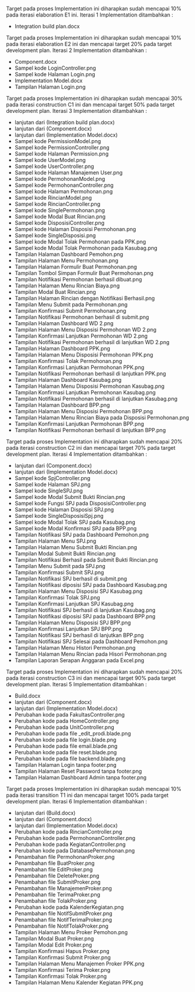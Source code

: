 Target pada proses Implementation ini diharapkan sudah mencapai 10% pada iterasi elaboration E1 ini. Iterasi 1 Implementation ditambahkan :
- Integration build plan.docx

Target pada proses Implementation ini diharapkan sudah mencapai 10% pada iterasi elaboration E2 ini dan mencapai target 20% pada target development plan. Iterasi 2 Implementation ditambahkan :
- Component.docx
- Sampel kode LoginController.png
- Sampel kode Halaman Login.png
- Implementation Model.docx
- Tampilan Halaman Login.png

Target pada proses Implementation ini diharapkan sudah mencapai 30% pada iterasi construction C1 ini dan mencapai target 50% pada target development plan. Iterasi 3 Implementation ditambahkan :
- lanjutan dari (Integration build plan.docx)
- lanjutan dari (Component.docx)
- lanjutan dari (Implementation Model.docx)
- Sampel kode PermissionModel.png
- Sampel kode PermissionController.png
- Sampel kode Halaman Permission.png
- Sampel kode UserModel.png
- Sampel kode UserController.png
- Sampel kode Halaman Manajemen User.png
- Sampel kode PermohonanModel.png
- Sampel kode PermohonanController.png
- Sampel kode Halaman Permohonan.png
- Sampel kode RincianModel.png
- Sampel kode RincianController.png
- Sampel kode SinglePermohonan.png
- Sampel kode Modal Buat Rincian.png
- Sampel kode DisposisiController.png
- Sampel kode Halaman Disposisi Permohonan.png
- Sampel kode SingleDisposisi.png
- Sampel kode Modal Tolak Permohonan pada PPK.png
- Sampel kode Modal Tolak Permohonan pada Kasubag.png
- Tampilan Halaman Dashboard Pemohon.png
- Tampilan Halaman Menu Permohonan.png
- Tampilan Halaman Formulir Buat Permohonan.png
- Tampilan Tombol Simpan Formulir Buat Permohonan.png
- Tampilan Notifikasi Permohonan berhasil dibuat.png
- Tampilan Halaman Menu Rincian Biaya.png
- Tampilan Modal Buat Rincian.png
- Tampilan Halaman Rincian dengan Notifikasi Berhasil.png
- Tampilan Menu Submit pada Permohonan.png
- Tampilan Konfirmasi Submit Permohonan.png
- Tampilan Notifikasi Permohonan berhasil di submit.png
- Tampilan Halaman Dashboard WD 2.png
- Tampilan Halaman Menu Disposisi Permohonan WD 2.png
- Tampilan Konfirmasi Lanjutkan Permohonan WD 2.png
- Tampilan Notifikasi Permohonan berhasil di lanjutkan WD 2.png
- Tampilan Halaman Dashboard PPK.png
- Tampilan Halaman Menu Disposisi Permohonan PPK.png
- Tampilan Konfirmasi Tolak Permohonan.png
- Tampilan Konfirmasi Lanjutkan Permohonan PPK.png
- Tampilan Notifikasi Permohonan berhasil di lanjutkan PPK.png
- Tampilan Halaman Dashboard Kasubag.png
- Tampilan Halaman Menu Disposisi Permohonan Kasubag.png
- Tampilan Konfirmasi Lanjutkan Permohonan Kasubag.png
- Tampilan Notifikasi Permohonan berhasil di lanjutkan Kasubag.png
- Tampilan Halaman Dashboard BPP.png
- Tampilan Halaman Menu Disposisi Permohonan BPP.png
- Tampilan Halaman Menu Rincian Biaya pada Disposisi Permohonan.png
- Tampilan Konfirmasi Lanjutkan Permohonan BPP.png
- Tampilan Notifikasi Permohonan berhasil di lanjutkan BPP.png

Target pada proses Implementation ini diharapkan sudah mencapai 20% pada iterasi construction C2 ini dan mencapai target 70% pada target development plan. Iterasi 4 Implementation ditambahkan :
- lanjutan dari (Component.docx)
- lanjutan dari (Implementation Model.docx)
- Sampel kode SpjController.png
- Sampel kode Halaman SPJ.png
- Sampel kode SingleSPJ.png
- Sampel kode Modal Submit Bukti Rincian.png
- Sampel kode Fungsi SPJ pada DisposisiController.png
- Sampel kode Halaman Disposisi SPJ.png
- Sampel kode SingleDisposisiSpj.png
- Sampel kode Modal Tolak SPJ pada Kasubag.png
- Sampel kode Modal Konfirmasi SPJ pada BPP.png
- Tampilan Notifikasi SPJ pada Dashboard Pemohon.png
- Tampilan Halaman Menu SPJ.png
- Tampilan Halaman Menu Submit Bukti Rincian.png
- Tampilan Modal Submit Bukti Rincian.png
- Tampilan Notifikasi Berhasil pada Submit Bukti Rincian.png
- Tampilan Menu Submit pada SPJ.png
- Tampilan Konfirmasi Submit SPJ.png
- Tampilan Notifikasi SPJ berhasil di submit.png
- Tampilan Notifikasi diposisi SPJ pada Dashboard Kasubag.png
- Tampilan Halaman Menu Disposisi SPJ Kasubag.png
- Tampilan Konfirmasi Tolak SPJ.png
- Tampilan Konfirmasi Lanjutkan SPJ Kasubag.png
- Tampilan Notifikasi SPJ berhasil di lanjutkan Kasubag.png
- Tampilan Notifikasi diposisi SPJ pada Dashboard BPP.png
- Tampilan Halaman Menu Disposisi SPJ BPP.png
- Tampilan Konfirmasi Lanjutkan SPJ BPP.png
- Tampilan Notifikasi SPJ berhasil di lanjutkan BPP.png
- Tampilan Notifikasi SPJ Selesai pada Dashboard Pemohon.png
- Tampilan Halaman Menu Histori Permohonan.png
- Tampilan Halaman Menu Rincian pada Hisori Permohonan.png
- Tampilan Laporan Serapan Anggaran pada Excel.png

Target pada proses Implementation ini diharapkan sudah mencapai 20% pada iterasi construction C3 ini dan mencapai target 90% pada target development plan. Iterasi 5 Implementation ditambahkan :
- Build.docx
- lanjutan dari (Component.docx)
- lanjutan dari (Implementation Model.docx)
- Perubahan kode pada FakultasController.png
- Perubahan kode pada HomeController.png
- Perubahan kode pada UnitController.png
- Perubahan kode pada file _edit_prodi.blade.png
- Perubahan kode pada file login.blade.png
- Perubahan kode pada file email.blade.png
- Perubahan kode pada file reset.blade.png
- Perubahan kode pada file backend.blade.png
- Tampilan Halaman Login tanpa footer.png
- Tampilan Halaman Reset Password tanpa footer.png
- Tampilan Halaman Dashboard Admin tanpa footer.png

Target pada proses Implementation ini diharapkan sudah mencapai 10% pada iterasi transition T1 ini dan mencapai target 100% pada target development plan. Iterasi 6 Implementation ditambahkan :
- lanjutan dari (Build.docx)
- lanjutan dari (Component.docx)
- lanjutan dari (Implementation Model.docx)
- Perubahan kode pada RincianController.png
- Perubahan kode pada PermohonanController.png
- Perubahan kode pada KegiatanController.png
- Perubahan kode pada DatabasePermohonan.png
- Penambahan file PermohonanProker.png
- Penambahan file BuatProker.png
- Penambahan file EditProker.png
- Penambahan file DeleteProker.png
- Penambahan file SubmitProker.png
- Penambahan file ManajemenProker.png
- Penambahan file TerimaProker.png
- Penambahan file TolakProker.png
- Perubahan kode pada KalenderKegiatan.png
- Penambahan file NotifSubmitProker.png
- Penambahan file NotifTerimaProker.png
- Penambahan file NotifTolakProker.png
- Tampilan Halaman Menu Proker Pemohon.png
- Tampilan Modal Buat Proker.png
- Tampilan Modal Edit Proker.png
- Tampilan Konfirmasi Hapus Proker.png
- Tampilan Konfirmasi Submit Proker.png
- Tampilan Halaman Menu Manajemen Proker PPK.png
- Tampilan Konfirmasi Terima Proker.png
- Tampilan Konfirmasi Tolak Proker.png
- Tampilan Halaman Menu Kalender Kegiatan PPK.png
